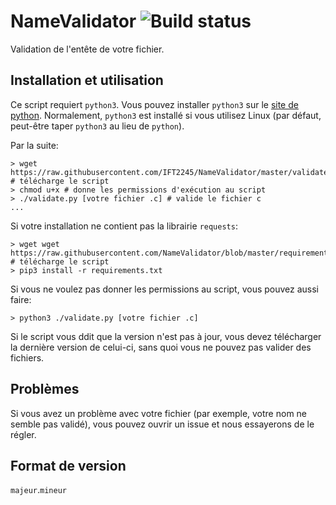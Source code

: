 # NameValidator ![Build status](https://travis-ci.org/IFT2245/NameValidator.svg?branch=master)

Validation de l'entête de votre fichier.

## Installation et utilisation
Ce script requiert `python3`. Vous pouvez installer `python3` sur le [site de python](https://www.python.org/).
Normalement, `python3` est installé si vous utilisez Linux (par défaut, peut-être taper `python3` au lieu de `python`).

Par la suite:

```shell-script
> wget https://raw.githubusercontent.com/IFT2245/NameValidator/master/validate.py # télécharge le script
> chmod u+x # donne les permissions d'exécution au script
> ./validate.py [votre fichier .c] # valide le fichier c
...
```

Si votre installation ne contient pas la librairie `requests`:
```shell script
> wget wget https://raw.githubusercontent.com/NameValidator/blob/master/requirements.txt # télécharge le script
> pip3 install -r requirements.txt
```

Si vous ne voulez pas donner les permissions au script, vous pouvez aussi faire:

```shell script
> python3 ./validate.py [votre fichier .c]
```

Si le script vous ddit que la version n'est pas à jour, vous devez télécharger la dernière version de celui-ci, sans quoi
vous ne pouvez pas valider des fichiers.

## Problèmes

Si vous avez un problème avec votre fichier (par exemple, votre nom ne semble pas validé), vous pouvez ouvrir un issue et nous essayerons de le régler.

## Format de version

`majeur`.`mineur`
